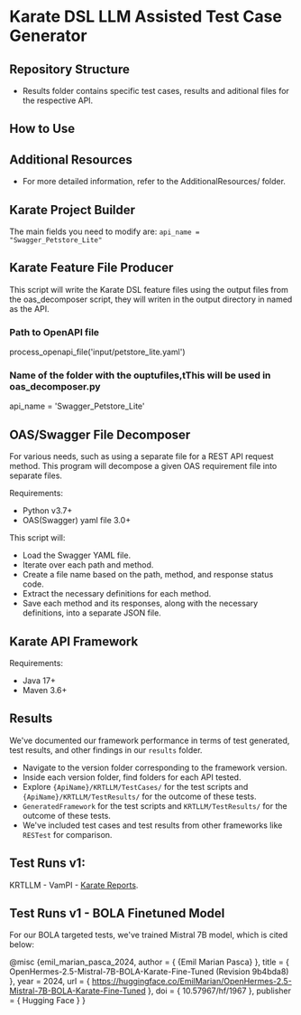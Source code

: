 # Karate DSL LLM Assisted Test Case Generator 


## Repository Structure
- Results folder contains specific test cases, results and aditional files for the respective API. 

## How to Use


## Additional Resources
- For more detailed information, refer to the AdditionalResources/ folder.

## Karate Project Builder
The main fields you need to modify are:
`api_name = "Swagger_Petstore_Lite"` 

## Karate Feature File Producer
This script will write the Karate DSL feature files using the output files from the oas_decomposer script, they will writen in the output directory in named as the API.

### Path to OpenAPI file

process_openapi_file('input/petstore_lite.yaml')

### Name of the folder with the ouptufiles,tThis will be used in oas_decomposer.py
api_name = 'Swagger_Petstore_Lite'  

## OAS/Swagger File Decomposer

For various needs, such as using a separate file for a REST API request method. This program will decompose a given OAS requirement file into separate files.

Requirements:
- Python v3.7+
- OAS(Swagger) yaml file 3.0+ 

This script will:

- Load the Swagger YAML file.
- Iterate over each path and method.
- Create a file name based on the path, method, and response status code.
- Extract the necessary definitions for each method.
- Save each method and its responses, along with the necessary definitions, into a separate JSON file.

## Karate API Framework

Requirements:
- Java 17+
- Maven 3.6+

## Results 
We've documented our framework performance in terms of test generated, test results, and other findings in our `results` folder. 

- Navigate to the version folder corresponding to the framework version.
- Inside each version folder, find folders for each API tested.
- Explore `{ApiName}/KRTLLM/TestCases/` for the test scripts and `{ApiName}/KRTLLM/TestResults/` for the outcome of these tests.
-  `GeneratedFramework` for the test scripts and `KRTLLM/TestResults/` for the outcome of these tests.
- We've included test cases and test results from other frameworks like `RESTest` for comparison.

## Test Runs v1:
KRTLLM - VamPI - [Karate Reports](results/v1/VAmPI/KRTLLM/report.md).


## Test Runs v1 - BOLA Finetuned Model

For our BOLA targeted tests, we've trained Mistral 7B model, which is cited below:

@misc {emil_marian_pasca_2024,
	author       = { {Emil Marian Pasca} },
	title        = { OpenHermes-2.5-Mistral-7B-BOLA-Karate-Fine-Tuned (Revision 9b4bda8) },
	year         = 2024,
	url          = { https://huggingface.co/EmilMarian/OpenHermes-2.5-Mistral-7B-BOLA-Karate-Fine-Tuned },
	doi          = { 10.57967/hf/1967 },
	publisher    = { Hugging Face }
}

